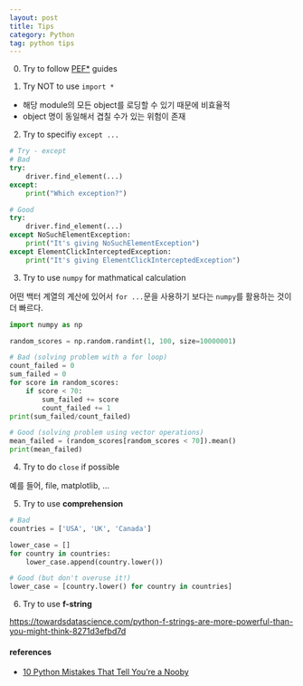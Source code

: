 ```yaml
---
layout: post
title: Tips
category: Python
tag: python tips
---
```


0. Try to follow [PEF*](https://peps.python.org/pep-0008/) guides

1. Try NOT to use `import *`

* 해당 module의 모든 object를 로딩할 수 있기 때문에 비효율적
* object 명이 동일해서 겹칠 수가 있는 위험이 존재

2. Try to specifiy `except ...`

```python
# Try - except
# Bad
try:
    driver.find_element(...)
except:
    print("Which exception?")

# Good
try:
    driver.find_element(...)
except NoSuchElementException:
    print("It's giving NoSuchElementException")
except ElementClickInterceptedException:
    print("It's giving ElementClickInterceptedException")
```

3. Try to use `numpy` for mathmatical calculation

어떤 백터 계열의 계산에 있어서 `for ...`문을 사용하기 보다는 `numpy`를 활용하는 것이 더 빠르다. 
```python
import numpy as np

random_scores = np.random.randint(1, 100, size=10000001)

# Bad (solving problem with a for loop)
count_failed = 0
sum_failed = 0
for score in random_scores:
    if score < 70:
        sum_failed += score
        count_failed += 1
print(sum_failed/count_failed)

# Good (solving problem using vector operations)
mean_failed = (random_scores[random_scores < 70]).mean()
print(mean_failed)
```

4. Try to do `close` if possible

예를 들어, file, matplotlib, ...

5. Try to use **comprehension**
```python
# Bad
countries = ['USA', 'UK', 'Canada']

lower_case = []
for country in countries:
    lower_case.append(country.lower())

# Good (but don't overuse it!)
lower_case = [country.lower() for country in countries]
```

6. Try to use **f-string**

https://towardsdatascience.com/python-f-strings-are-more-powerful-than-you-might-think-8271d3efbd7d




#### references
* [10 Python Mistakes That Tell You’re a Nooby](https://medium.com/geekculture/10-python-mistakes-that-tell-youre-a-nooby-359487f22c97)